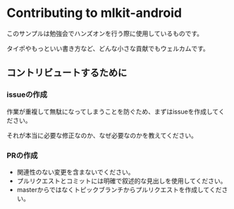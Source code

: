 # Contributing to mlkit-android
このサンプルは勉強会でハンズオンを行う際に使用しているものです。

タイポやもっといい書き方など、どんな小さな貢献でもウェルカムです。

## コントリビュートするために
### issueの作成
作業が重複して無駄になってしまうことを防ぐため、まずはissueを作成してください。

それが本当に必要な修正なのか、なぜ必要なのかを教えてください。

### PRの作成
- 関連性のない変更を含まないでください。
- プルリクエストとコミットには明確で叙述的な見出しを使用してください。
- masterからではなくトピックブランチからプルリクエストを作成してください。
